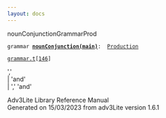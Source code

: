 ```yaml
---
layout: docs
---
```

<span class="title">nounConjunction</span><span class="type">GrammarProd</span>

`grammar `**[`nounConjunction(main)`](../object/nounConjunction(main).html)**` :   `[`Production`](../object/Production.html)

[`grammar.t`](../file/grammar.t.html)`[`[`146`](../source/grammar.t.html#146)`]`

<div class="gramrule">

','  
\| 'and'  
\| ',' 'and'  

</div>

<div class="ftr">

Adv3Lite Library Reference Manual  
Generated on 15/03/2023 from adv3Lite version 1.6.1

</div>
